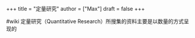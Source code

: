+++
title = "定量研究"
author = ["Max"]
draft = false
+++

\#wiki
定量研究（Quantitative Research）所搜集的资料主要是以数量的方式呈现的
